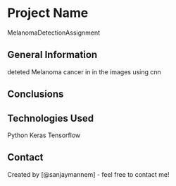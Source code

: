 # Project Name
MelanomaDetectionAssignment

<!-- You can include any other section that is pertinent to your problem -->

## General Information
deteted Melanoma cancer in in the images using cnn


<!-- You don't have to answer all the questions - just the ones relevant to your project. -->

## Conclusions

<!-- You don't have to answer all the questions - just the ones relevant to your project. -->


## Technologies Used
Python
Keras
Tensorflow




## Contact
Created by [@sanjaymannem] - feel free to contact me!
